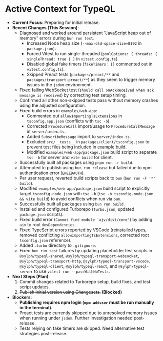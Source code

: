 # Active Context for TypeQL

*   **Current Focus**: Preparing for initial release.
*   **Recent Changes (This Session)**:
    *   Diagnosed and worked around persistent "JavaScript heap out of memory" errors during `bun run test`.
        *   Increased Node heap size (`--max-old-space-size=8192` in `package.json`).
        *   Forced Vitest to run single-threaded (`poolOptions: { threads: { singleThread: true } }` in `vitest.config.ts`).
        *   Disabled global fake timers (`fakeTimers: {}` commented out in `vitest.config.ts`).
        *   Skipped Preact tests (`packages/preact/**` and `packages/transport-preact/**`) as they seem to trigger memory issues in the `jsdom` environment.
    *   Fixed failing WebSocket test (`should call onAckReceived when ack message is received`) by correcting test setup timing.
    *   Confirmed all other non-skipped tests pass without memory crashes using the adjusted configuration.
    *   Fixed build errors in `examples/web-app`:
        *   Commented out `allowImportingTsExtensions` in `tsconfig.app.json` (conflicts with `tsc -b`).
        *   Corrected `ProcedureCall` import/usage to `ProcedureCallMessage` in `server/index.ts`.
        *   Added `SubscribeMessage` import to `server/index.ts`.
        *   Excluded `src/__tests__` in `packages/client/tsconfig.json` to prevent test files being included in example build.
        *   Modified `examples/web-app/package.json` build script to separate `tsc -b` for server and `vite build` for client.
    *   Successfully built all packages using `pnpm run -r build`.
    *   Attempted to publish using `bun run release` but failed due to npm authentication error (`ENEEDAUTH`).
    *   Per user request, reverted build scripts back to `bun` (`bun run -F '*' build`).
    *   Modified `examples/web-app/package.json` build script to explicitly target `tsconfig.node.json` with `tsc -b` (`tsc -b tsconfig.node.json && vite build`) to avoid conflicts when run via `bun`.
    *   Successfully built all packages using `bun run build`.
    *   Installed and configured Turborepo (`turbo.json`, updated `package.json` scripts).
    *   Fixed build error (`Cannot find module 'ajv/dist/core'`) by adding `ajv` to root `devDependencies`.
    *   Fixed TypeScript errors reported by VSCode (reinstalled types, removed conflicting `allowImportingTsExtensions`, corrected root `tsconfig.json` reference).
    *   Added `.turbo` directory to `.gitignore`.
    *   Fixed `bun run test` failures by updating placeholder test scripts in `@sylph/typeql-shared`, `@sylph/typeql-transport-websocket`, `@sylph/typeql-transport-http`, `@sylph/typeql-transport-vscode`, `@sylph/typeql-client`, `@sylph/typeql-react`, and `@sylph/typeql-server` to use `vitest run --passWithNoTests`.
*   **Next Steps (Plan)**:
    1.  Commit changes related to Turborepo setup, build fixes, and test script updates.
    2.  ~~Publish initial version using Changesets.~~ **(Blocked)**
*   **Blockers**:
    *   **Publishing requires npm login (`npm adduser` must be run manually in the terminal).**
    *   Preact tests are currently skipped due to unresolved memory issues when running under `jsdom`. Further investigation needed post-release.
    *   Tests relying on fake timers are skipped. Need alternative test strategies post-release.
